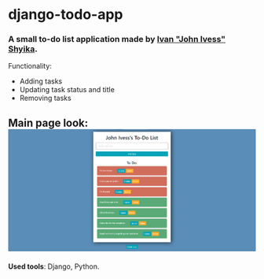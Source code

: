 # django-todo-app
### A small to-do list application made by [Ivan "John Ivess" Shyika](https://www.youtube.com/c/JohnIvess).

Functionality:
- Adding tasks
- Updating task status and title
- Removing tasks

Main page look:
![Main page look](publicity/screenshots/main.png)
---
**Used tools**: Django, Python.
